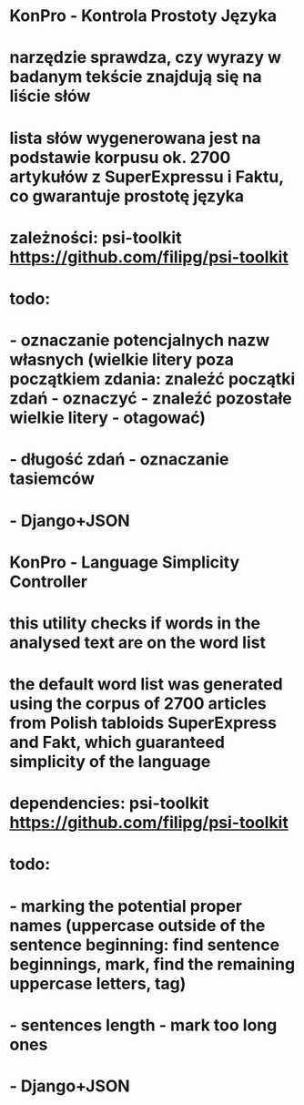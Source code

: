 # KonPro - Kontrola Prostoty Języka
# narzędzie sprawdza, czy wyrazy w badanym tekście znajdują się na liście słów
# lista słów wygenerowana jest na podstawie korpusu ok. 2700 artykułów z SuperExpressu i Faktu, co gwarantuje prostotę języka
# zależności: psi-toolkit https://github.com/filipg/psi-toolkit
# todo: 
# - oznaczanie potencjalnych nazw własnych (wielkie litery poza początkiem zdania: znaleźć początki zdań - oznaczyć - znaleźć pozostałe wielkie litery - otagować)
# - długość zdań - oznaczanie tasiemców
# - Django+JSON

# KonPro - Language Simplicity Controller
# this utility checks if words in the analysed text are on the word list
# the default word list was generated using the corpus of 2700 articles from Polish tabloids SuperExpress and Fakt, which guaranteed simplicity of the language
# dependencies: psi-toolkit https://github.com/filipg/psi-toolkit
# todo: 
# - marking the potential proper names (uppercase outside of the sentence beginning: find sentence beginnings, mark, find  the remaining uppercase letters, tag)
# - sentences length - mark too long ones
# - Django+JSON
